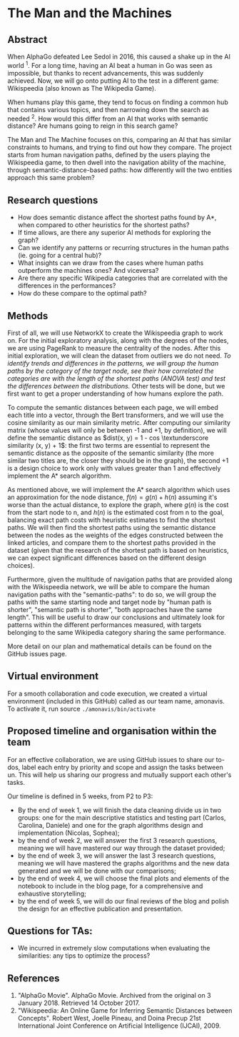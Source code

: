 # The Man and the Machines

## Abstract

<!---
Created an alt intro
-->
When AlphaGo defeated Lee Sedol in 2016, this caused a shake up in the AI world <sup>1</sup>. For a long time, having an
AI beat a human in Go was seen as impossible, but thanks to recent advancements, this was suddenly achieved. Now, we will
go onto putting AI to the test in a different game: Wikispeedia (also known as The Wikipedia Game). 

When humans play this game, they tend to focus on finding a common hub that contains various topics, and then narrowing
down the search as needed <sup>2</sup>. How would this differ from an AI that works with semantic distance? Are humans
going to reign in this search game?

The Man and The Machine focuses on this, comparing an AI that has similar constraints to humans, and trying to find out
how they compare. The project starts from human navigation paths, defined by the users playing the Wikispeedia game, to 
then dwell into the navigation ability of the machine, through semantic-distance-based paths: how differently will the 
two entities approach this same problem?

<!---
Danielle's original intro

Did you ever get lost in your Wikipedia session, when a chain reaction in your thoughts lead you from the discography of your favourite artist to the colonial history of Tokelau?
Over the centuries, our personal experiences and the evolution of linguistics made us able to create connections, and we are now reflecting this tendency in knowledge graphs like Wikipedia.
However, among the countless paths connecting two topics, our fallible mind often relies on our biased knowledge to create those connections: this leads us to trace paths that can appear obvious to us, but unnecessarily long or even nonsensical to a machine, which is traditionally seeking the fastest and optimal approach.
The Man and the Machine starts from human navigation paths, defined by the users playing the Wikispeedia game, to then dwell into the navigation ability of the machine, through semantic-distance-based paths: how differently will the two entities approach this same problem?
-->
## Research questions
* How does semantic distance affect the shortest paths found by A*, when compared to other heuristics for the shortest paths?
* If time allows, are there any superior AI methods for exploring the graph?
* Can we identify any patterns or recurring structures in the human paths (ie. going for a central hub)?
* What insights can we draw from the cases where human paths outperform the machines ones? And viceversa?
* Are there any specific Wikipedia categories that are correlated with the differences in the performances?
* How do these compare to the optimal path?
 
## Methods
First of all, we will use NetworkX to create the Wikispeedia graph to work on. For the initial exploratory analysis, along with the degrees of the nodes, we are using PageRank to measure the centrality of the nodes. After this initial exploration, we will clean the dataset from outliers we do not need. _To identify trends and differences in the patterns, we will group the human paths by the category of the target node, see their how correlated the categories are with the length of the shortest paths (ANOVA test) and test the differences between the distributions._ 
Other tests will be done, but we first want to get a proper understanding of how humans explore the path.

To compute the semantic distances between each page, we will embed each title into a vector, through the Bert transformers, and we will use the cosine similarity as our main similarity metric. 
After computing our similarity matrix (whose values will only be between -1 and +1, by definition), we will define the semantic distance as $dist(x, y) = 1 - cos \textunderscore similarity (x, y) + 1$: the first two terms are essential to represent the semantic distance as the opposite of the semantic similarity (the more similar two titles are, the closer they should be in the graph), the second $+1$ is a design choice to work only with values greater than 1 and effectively implement the A* search algorithm.

As mentioned above, we will implement the A* search algorithm which uses an approximation for the node distance, $f(n) = g(n) + h(n)$ assuming it's worse than the actual distance, to explore the graph, where $g(n)$ is the cost from the start node to n, and $h(n)$ is the estimated cost from n to the goal, balancing exact path costs with heuristic estimates to find the shortest paths.
We will then find the shortest paths using the semantic distance between the nodes as the weights of the edges constructed between the linked articles, and compare them to the shortest paths provided in the dataset (given that the research of the shortest path is based on heuristics, we can expect significant differences based on the different design choices).

Furthermore, given the multitude of navigation paths that are provided along with the Wikispeedia network, we will be able to compare the human navigation paths with the "semantic-paths": to do so, we will group the paths with the same starting node and target node by "human path is shorter", "semantic path is shorter", "both approaches have the same length". This will be useful to draw our conclusions and ultimately look for patterns within the different performances measured, with targets belonging to the same Wikipedia category sharing the same performance.

More detail on our plan and mathematical details can be found on the GitHub issues page.

## Virtual environment
For a smooth collaboration and code execution, we created a virtual environment (included in this GitHub) called as our team name, amonavis.
To activate it, run source ``` ./amonavis/bin/activate ```

## Proposed timeline and organisation within the team
For an effective collaboration, we are using GitHub issues to share our to-dos, label each entry by priority and scope and assign the tasks between un. This will help us sharing our progress and mutually support each other's tasks. 

Our timeline is defined in 5 weeks, from P2 to P3:
* By the end of week 1, we will finish the data cleaning divide us in two groups: one for the main descriptive statistics and testing part (Carlos, Carolina, Daniele) and one for the graph algorithms design and implementation (Nicolas, Sophea);
* by the end of week 2, we will answer the first 3 research questions, meaning we will have mastered our way through the dataset provided;
* by the end of week 3, we will answer the last 3 research questions, meaning we will have mastered the graphs algorithms and the new data generated and we will be done with our comparisons;
* by the end of week 4, we will choose the final plots and elements of the notebook to include in the blog page, for a comprehensive and exhaustive storytelling;
* by the end of week 5, we will do our final reviews of the blog and polish the design for an effective publication and presentation.

## Questions for TAs: 
* We incurred in extremely slow computations when evaluating the similarities: any tips to optimize the process?

## References
1)  "AlphaGo Movie". AlphaGo Movie. Archived from the original on 3 January 2018. Retrieved 14 October 2017.
2) "Wikispeedia: An Online Game for Inferring Semantic Distances between Concepts". Robert West, Joelle Pineau, and Doina Precup 21st International Joint Conference on Artificial Intelligence (IJCAI), 2009.
